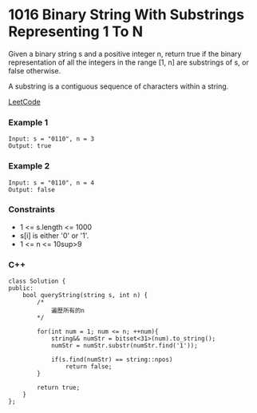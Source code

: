 # 1016 Binary String With Substrings Representing 1 To N

Given a binary string s and a positive integer n, return true if the binary representation of all the integers in the range [1, n] are substrings of s, or false otherwise.

A substring is a contiguous sequence of characters within a string.

[LeetCode](https://leetcode.cn/problems/binary-string-with-substrings-representing-1-to-n/)


### Example 1

```
Input: s = "0110", n = 3
Output: true
```

### Example 2

```
Input: s = "0110", n = 4
Output: false
```

### Constraints

* 1 <= s.length <= 1000
* s[i] is either '0' or '1'.
* 1 <= n <= 10sup>9</sup>

### C++ 

```
class Solution {
public:
    bool queryString(string s, int n) {
        /*
            遍歷所有的n
        */

        for(int num = 1; num <= n; ++num){
            string&& numStr = bitset<31>(num).to_string();
            numStr = numStr.substr(numStr.find('1'));

            if(s.find(numStr) == string::npos)
                return false;
        }

        return true;
    }
};
```